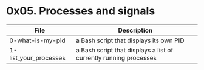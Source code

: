# 0x05. Processes and signals
|File				|Description				|
|-----------------------|-----------------------------------|
|0-what-is-my-pid		|a Bash script that displays its own PID	|
1-list_your_processes	|a Bash script that displays a list of currently running processes	|


